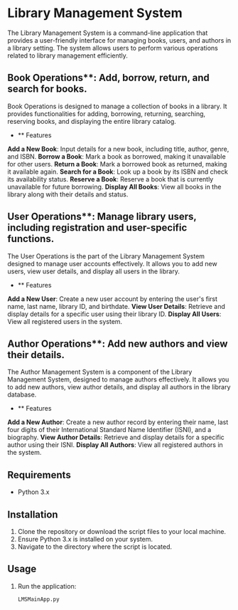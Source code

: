 # Library Management System

The Library Management System is a command-line application that provides a user-friendly interface for managing books, users, and authors in a library setting. The system allows users to perform various operations related to library management efficiently.


## Book Operations**: Add, borrow, return, and search for books.
Book Operations is designed to manage a collection of books in a library. It provides functionalities for adding, borrowing, returning, searching, reserving books, and displaying the entire library catalog.

- ** Features

**Add a New Book**: Input details for a new book, including title, author, genre, and ISBN.
**Borrow a Book**: Mark a book as borrowed, making it unavailable for other users.
**Return a Book**: Mark a borrowed book as returned, making it available again.
**Search for a Book**: Look up a book by its ISBN and check its availability status.
**Reserve a Book**: Reserve a book that is currently unavailable for future borrowing.
**Display All Books**: View all books in the library along with their details and status.

## User Operations**: Manage library users, including registration and user-specific functions.
The User Operations is the part of the Library Management System designed to manage user accounts effectively. It allows you to add new users, view user details, and display all users in the library.

- ** Features

**Add a New User**: Create a new user account by entering the user's first name, last name, library ID, and birthdate.
**View User Details**: Retrieve and display details for a specific user using their library ID.
**Display All Users**: View all registered users in the system.

## Author Operations**: Add new authors and view their details.
The Author Management System is a component of the Library Management System, designed to manage authors effectively. It allows you to add new authors, view author details, and display all authors in the library database.

- ** Features

**Add a New Author**: Create a new author record by entering their name, last four digits of their International Standard Name Identifier (ISNI), and a biography.
**View Author Details**: Retrieve and display details for a specific author using their ISNI.
**Display All Authors**: View all registered authors in the system.


## Requirements

- Python 3.x

## Installation

1. Clone the repository or download the script files to your local machine.
2. Ensure Python 3.x is installed on your system.
3. Navigate to the directory where the script is located.

## Usage

1. Run the application:
   ```bash
   LMSMainApp.py
